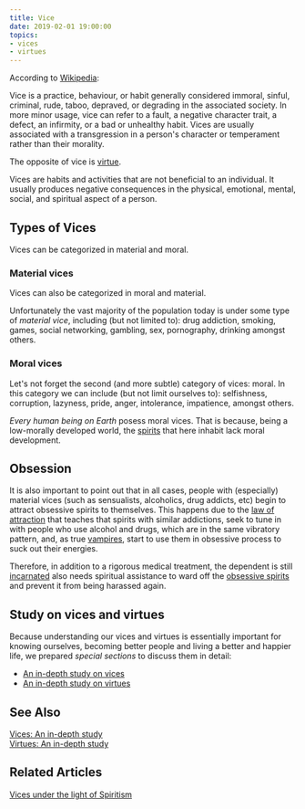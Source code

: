 ```yaml
---
title: Vice
date: 2019-02-01 19:00:00
topics:
- vices
- virtues
---
```


According to [Wikipedia](https://en.wikipedia.org/wiki/Vice):

Vice is a practice, behaviour, or habit generally considered immoral, sinful,
criminal, rude, taboo, depraved, or degrading in the associated society. In
more minor usage, vice can refer to a fault, a negative character trait, a
defect, an infirmity, or a bad or unhealthy habit. Vices are usually associated
with a transgression in a person's character or temperament rather than their
morality.

The opposite of vice is [virtue](../virtue).

Vices are habits and activities that are not beneficial to an individual. It
usually produces negative consequences in the physical, emotional, mental,
social, and spiritual aspect of a person. 

## Types of Vices
Vices can be categorized in material and moral.

### Material vices
Vices can also be categorized in moral and material.

Unfortunately the vast majority of the population
today is under some type of *material vice*, including (but not limited to):
drug addiction, smoking, games, social networking, gambling, sex, pornography,
drinking amongst others.

### Moral vices
Let's not forget the second (and more subtle) category of vices: moral. In this
category we can include (but not limit ourselves to): selfishness, corruption,
lazyness, pride, anger, intolerance, impatience, amongst others.

*Every human being on Earth* posess moral vices. That is because,
being a low-morally developed world, the [spirits](/about/immortal-spirit) that
here inhabit lack moral development.

## Obsession
It is also important to point out that in all cases, people with (especially)
material vices (such as sensualists, alcoholics, drug addicts, etc) begin 
to attract obsessive spirits to themselves. This happens due to the [law of
attraction](/laws/attraction) that teaches that spirits with similar
addictions, seek to tune in with people who use alcohol and drugs, which are in
the same vibratory pattern, and, as true [vampires](/about/vampirism), start to
use them in obsessive process to suck out their energies. 

Therefore, in addition to a rigorous medical treatment, the dependent is still
[incarnated](/about/incarnation) also needs spiritual assistance to ward off the
[obsessive spirits](/about/obsessor) and prevent it from being harassed again.

## Study on vices and virtues 
Because understanding our vices and virtues is essentially important for knowing
ourselves, becoming better people and living a better and happier life, we
prepared *special sections* to discuss them in detail:

* [An in-depth study on vices](/vices)  
* [An in-depth study on virtues](/virtues)  


## See Also
[Vices: An in-depth study](/vices)  
[Virtues: An in-depth study](/virtues)  

## Related Articles
[Vices under the light of Spiritism](/articles/vices-and-spiritism)
